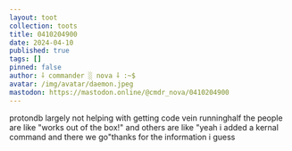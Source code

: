 ```yaml
---
layout: toot
collection: toots
title: 0410204900
date: 2024-04-10
published: true
tags: []
pinned: false
author: ⸸ commander ░ nova ⸸ :~$
avatar: /img/avatar/daemon.jpeg
mastodon: https://mastodon.online/@cmdr_nova/0410204900
---
```


protondb largely not helping with getting code vein runninghalf the people are like "works out of the box!" and others are like "yeah i added a kernal command and there we go"thanks for the information i guess
